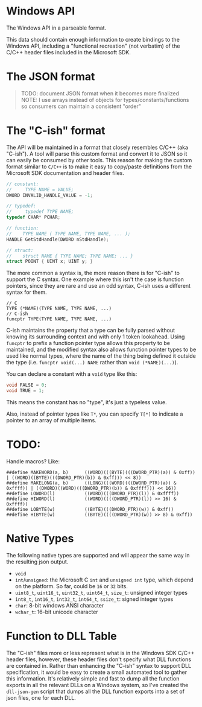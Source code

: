 # Windows API

The Windows API in a parseable format.

This data should contain enough information to create bindings to the Windows API, including a "functional recreation" (not verbatim) of the C/C++ header files included in the Microsoft SDK.

# The JSON format

> TODO: document JSON format when it becomes more finalized
> NOTE: I use arrays instead of objects for types/constants/functions so consumers can maintain a consistent "order"

# The "C-ish" format

The API will be maintained in a format that closely resembles C/C++ (aka "C-ish").  A tool will parse this custom format and convert it to JSON so it can easily be consumed by other tools.  This reason for making the custom format similar to `C/C++` is to make it easy to copy/paste definitions from the Microsoft SDK documentation and header files.

```c
// constant:
//     TYPE NAME = VALUE;
DWORD INVALID_HANDLE_VALUE = -1;

// typedef:
//     typedef TYPE NAME;
typedef CHAR* PCHAR;

// function:
//    TYPE NAME ( TYPE NAME, TYPE NAME, ... );
HANDLE GetStdHandle(DWORD nStdHandle);

// struct:
//    struct NAME { TYPE NAME; TYPE NAME; ... }
struct POINT { UINT x; UINT y; }
```

The more common a syntax is, the more reason there is for "C-ish" to support the C syntax.  One example where this isn't the case is function pointers, since they are rare and use an odd syntax, C-ish uses a different syntax for them.

```
// C
TYPE (*NAME)(TYPE NAME, TYPE NAME, ...)
// C-ish
funcptr TYPE(TYPE NAME, TYPE NAME, ...)
```

C-ish maintains the property that a type can be fully parsed without knowing its surrounding context and with only 1 token lookahead.  Using `funcptr` to prefix a function pointer type allows this property to be maintained, and the modified syntax also allows function pointer types to be used like normal types, where the name of the thing being defined it outside the type (i.e. `funcptr void(...) NAME` rather than `void (*NAME)(...)`).


You can declare a constant with a `void` type like this:
```c
void FALSE = 0;
void TRUE = 1;
```
This means the constant has no "type", it's just a typeless value.

Also, instead of pointer types like `T*`, you can specify `T[*]` to indicate a pointer to an array of multiple items.

# TODO:

Handle macros?  Like:
```
##define MAKEWORD(a, b)      ((WORD)(((BYTE)(((DWORD_PTR)(a)) & 0xff)) | ((WORD)((BYTE)(((DWORD_PTR)(b)) & 0xff))) << 8))
##define MAKELONG(a, b)      ((LONG)(((WORD)(((DWORD_PTR)(a)) & 0xffff)) | ((DWORD)((WORD)(((DWORD_PTR)(b)) & 0xffff))) << 16))
##define LOWORD(l)           ((WORD)(((DWORD_PTR)(l)) & 0xffff))
##define HIWORD(l)           ((WORD)((((DWORD_PTR)(l)) >> 16) & 0xffff))
##define LOBYTE(w)           ((BYTE)(((DWORD_PTR)(w)) & 0xff))
##define HIBYTE(w)           ((BYTE)((((DWORD_PTR)(w)) >> 8) & 0xff))
```

# Native Types

The following native types are supported and will appear the same way in the resulting json output.

* `void`
* `int`/`unsigned`: the Microsoft C `int` and `unsigned int` type, which depend on the platform.  So far, could be `16` or `32` bits.
* `uint8_t`, `uint16_t`, `uint32_t`, `uint64_t`, `size_t`: unsigned integer types
* `int8_t`, `int16_t`, `int32_t`, `int64_t`, `ssize_t`: signed integer types
* `char`: 8-bit windows ANSI character
* `wchar_t`: 16-bit unicode character

# Function to DLL Table

The "C-ish" files more or less represent what is in the Windows SDK C/C++ header files, however, these header files don't specify what DLL functions are contained in.  Rather than enhancing the "C-ish" syntax to support DLL specification, it would be easy to create a small automated tool to gather this information.  It's relatively simple and fast to dump all the function exports in all the relevant DLLs on a Windows system, so I've created the `dll-json-gen` script that dumps all the DLL function exports into a set of json files, one for each DLL.
